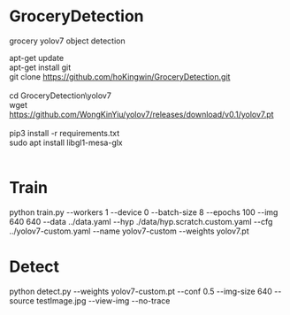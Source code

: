# GroceryDetection
grocery yolov7 object detection

apt-get update<br />
apt-get install git<br />
git clone https://github.com/hoKingwin/GroceryDetection.git<br />
<br />
cd GroceryDetection\yolov7<br />
wget https://github.com/WongKinYiu/yolov7/releases/download/v0.1/yolov7.pt<br />
<br />
pip3 install -r requirements.txt<br />
sudo apt install libgl1-mesa-glx<br />
<br />
<h1>Train</h1>
python train.py --workers 1 --device 0 --batch-size 8 --epochs 100 --img 640 640 --data ../data.yaml --hyp ./data/hyp.scratch.custom.yaml --cfg ../yolov7-custom.yaml --name yolov7-custom --weights yolov7.pt

<h1>Detect</h1>
python detect.py --weights yolov7-custom.pt --conf 0.5 --img-size 640 --source testImage.jpg --view-img --no-trace